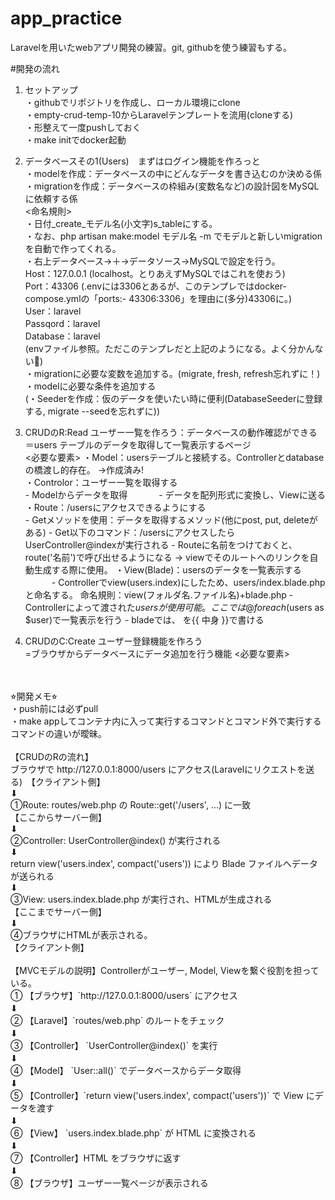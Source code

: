 # app_practice
Laravelを用いたwebアプリ開発の練習。git, githubを使う練習もする。

#開発の流れ
1. セットアップ <br>
   ・githubでリポジトリを作成し、ローカル環境にclone <br>
   ・empty-crud-temp-10からLaravelテンプレートを流用(cloneする) <br>
   ・形整えて一度pushしておく <br>
   ・make initでdocker起動 <br>
   
2. データベースその1(Users)　まずはログイン機能を作ろっと <br>
   ・modelを作成：データベースの中にどんなデータを書き込むのか決める係 <br>
   ・migrationを作成：データベースの枠組み(変数名など)の設計図をMySQLに依頼する係 <br>
     <命名規則> <br>
       ・日付_create_モデル名(小文字)s_tableにする。 <br>
       ・なお、php artisan make:model モデル名 -m でモデルと新しいmigrationを自動で作ってくれる。<br>
   ・右上データベース→＋→データソース→MySQLで設定を行う。<br>
     Host：127.0.0.1 (localhost。とりあえずMySQLではこれを使おう) <br>
     Port：43306 (.envには3306とあるが、このテンプレではdocker-compose.ymlの「ports:- 43306:3306」を理由に(多分)43306に。) <br>
     User：laravel  <br>
     Passqord：laravel  <br>
     Database：laravel  <br>
     (envファイル参照。ただこのテンプレだと上記のようになる。よく分かんない🤷) <br>
   ・migrationに必要な変数を追加する。(migrate, fresh, refresh忘れずに！)   <br>
   ・modelに必要な条件を追加する  <br>
   (・Seederを作成：仮のデータを使いたい時に便利(DatabaseSeederに登録する, migrate --seedを忘れずに)) <br>
   
3. CRUDのR:Read ユーザー一覧を作ろう：データベースの動作確認ができる <br>
   ＝users テーブルのデータを取得して一覧表示するページ <br>
   <必要な要素>
      ・Model：usersテーブルと接続する。Controllerとdatabaseの橋渡し的存在。 →作成済み!  <br>
      ・Controlor：ユーザー一覧を取得する <br>
         - Modelからデータを取得
   　　　 - データを配列形式に変換し、Viewに送る
      ・Route：/usersにアクセスできるようにする   <br>
         - Getメソッドを使用：データを取得するメソッド(他にpost, put, deleteがある)
         - Get以下のコマンド：/usersにアクセスしたらUserController@indexが実行される
         - Routeに名前をつけておくと、route('名前')で呼び出せるようになる → viewでそのルートへのリンクを自動生成する際に使用。
      ・View(Blade)：usersのデータを一覧表示する   <br>
    　　　- Controllerでview(users.index)にしたため、users/index.blade.phpと命名する。 命名規則：view(フォルダ名.ファイル名)+blade.php
         - Controllerによって渡された$usersが使用可能。ここでは@foreach($users as $user)で一覧表示を行う
         - bladeでは、<?php echo 中身; ?> を{{ 中身 }}で書ける

4. CRUDのC:Create ユーザー登録機能を作ろう  <br>
   =ブラウザからデータベースにデータ追加を行う機能
   <必要な要素>


      

<br>
<br>
⭐︎開発メモ⭐︎  <br>
・push前には必ずpull  <br>
・make appしてコンテナ内に入って実行するコマンドとコマンド外で実行するコマンドの違いが曖昧。  <br>
<br>
【CRUDのRの流れ】 <br>
   ブラウザで http://127.0.0.1:8000/users にアクセス(Laravelにリクエストを送る)　【クライアント側】<br>
    ⬇<br>
   ①Route: routes/web.php の Route::get('/users', ...) に一致　　　　　　　　 【ここからサーバー側】<br>
    ⬇<br>
   ②Controller: UserController@index() が実行される<br>
    ⬇<br>
   return view('users.index', compact('users')) により Blade ファイルへデータが送られる<br>
    ⬇<br>
   ③View: users.index.blade.php が実行され、HTMLが生成される　　　　　　　　　　　【ここまでサーバー側】<br>
    ⬇<br>
   ④ブラウザにHTMLが表示される。　　　　　　　　　　　　　　　　　　　　　　　　　　　 【クライアント側】<br>
   <br>
【MVCモデルの説明】Controllerがユーザー, Model, Viewを繋ぐ役割を担っている。  <br>
   ① 【ブラウザ】`http://127.0.0.1:8000/users` にアクセス　　<br>
       ⬇　　<br>
   ② 【Laravel】`routes/web.php` のルートをチェック　　<br>
       ⬇　　<br>
   ③ 【Controller】 `UserController@index()` を実行　　<br>
       ⬇　　<br>
   ④ 【Model】 `User::all()` でデータベースからデータ取得　　<br>
       ⬇　　<br>
   ⑤ 【Controller】`return view('users.index', compact('users'))` で View にデータを渡す　　<br>
       ⬇　　<br>
   ⑥ 【View】 `users.index.blade.php` が HTML に変換される　　<br>
       ⬇　　<br>
   ⑦ 【Controller】HTML をブラウザに返す　　<br>
       ⬇　　<br>
   ⑧ 【ブラウザ】ユーザー一覧ページが表示される　　<br>
<br>

